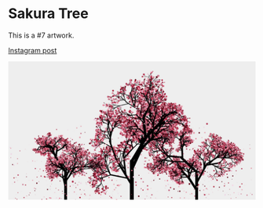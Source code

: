 # Sakura Tree
This is a #7 artwork.

[Instagram post](https://www.instagram.com/p/BkX0sjLBMYP)

![](SakuraTree/images/SakuraTree.jpg "SakuraTree")
